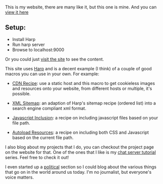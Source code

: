 This is my website, there are many like it, but this one is mine. And
you can [view it here]

Setup:
------------------------------------------------------------------------

 - Install Harp
 - Run harp server
 - Browse to localhost:9000

Or you could just [visit the site] to see the content. 

This site uses [Harp] and is a decent example (I think) of a couple of
good macros you can use in your own. For example:

- [CDN Recipe]: use a static host and this macro to get cookieless
  images and resources onto your website, from different hosts or
  multiple, it's possible.

- [XML Sitemap]: an adaption of Harp's sitemap recipe (ordered list)
  into a search engine compliant xml format.

- [Javascript Inclusion]: a recipe on including javascript files based on your
  file path.

- [Autoload Resources]: a recipe on including both CSS and Javascript based on
  the current file path.

I also blog about my projects that I do, you can checkout the project page on 
the website for that. One of the ones that I like is my [chat server tutorial] 
series. Feel free to check it out!

[CDN Recipe]:http://www.ethanjoachimeldridge.info/tech-blog/harp-macro-revisit
[XML Sitemap]:http://www.ethanjoachimeldridge.info/tech-blog/xml-sitemap-for-harpjs
[Javascript Inclusion]:http://www.ethanjoachimeldridge.info/tech-blog/dynamically-including-js
[Autoload Resources]:http://www.ethanjoachimeldridge.info/tech-blog/autoload-harp-css-js

[chat server tutorial]:http://www.ethanjoachimeldridge.info/tech-blog/cgi-c-harp-1

I even started up a [political] section so I could blog about the various things that 
go on in the world around us today. I'm no journalist, but everyone's voice matters.

[political]:http://www.ethanjoachimeldridge.info/writing/political/
[view it here]:http://www.ethanjoachimeldridge.info
[visit the site]:http://www.ethanjoachimeldridge.info
[Harp]:http://www.harpjs.com
